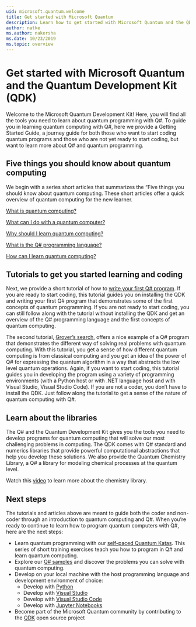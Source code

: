 ```yaml
---
uid: microsoft.quantum.welcome
title: Get started with Microsoft Quantum
description: Learn how to get started with Microsoft Quantum and the QDK. 
author: natke
ms.author: nakersha
ms.date: 10/23/2019
ms.topic: overview
---
```


# Get started with Microsoft Quantum and the Quantum Development Kit (QDK)

Welcome to the Microsoft Quantum Development Kit!  Here, you will find all the tools you need to learn about quantum programming with Q#.  To guide you in learning quantum computing with Q#, here we provide a Getting Started Guide, a journey guide for both those who want to start coding quantum programs and those who are not yet ready to start coding, but want to learn more about Q# and quantum programming.

## Five things you should know about quantum computing

We begin with a series short articles that summarizes the “Five things you should know about quantum computing.  These short articles offer a quick overview of quantum computing for the new learner.  

[What is quantum computing?](xref:microsoft.quantum.overview.what)

[What can I do with a quantum computer?](xref:microsoft.quantum.overview.computers)

[Why should I learn quantum computing?](xref:microsoft.quantum.overview.why)

[What is the Q# programming language?](xref:microsoft.quantum.overview.qsharp)

[How can I learn quantum computing?](xref:microsoft.quantum.overview.learn)

## Tutorials to get you started learning and coding

Next, we provide a short tutorial of how to [write your first Q# program](xref:microsoft.quantum.write-program). If you are ready to start coding, this tutorial guides you on installing the QDK and writing your first Q# program that demonstrates some of the first concepts of quantum programming. If you are not ready to start coding, you can still follow along with the tutorial without installing the QDK and get an overview of the Q# programming language and the first concepts of quantum computing.

The second tutorial, [Grover’s search](xref:microsoft.quantum.quickstarts.search), offers a nice example of a Q# program that demonstrates the different way of solving real problems with quantum computing.  With this tutorial, you get a sense of how different quantum computing is from classical computing and you get an idea of the power of Q# for expressing the quantum algorithm in a way that abstracts the low level quantum operations.  Again, if you want to start coding, this tutorial guides you in developing the program using a variety of programming environments (with a Python host or with .NET language host and with Visual Studio, Visual Studio Code).  If you are not a coder, you don’t have to install the QDK.  Just follow along the tutorial to get a sense of the nature of quantum computing with Q#.  

## Learn about the libraries

The Q# and the Quantum Development Kit gives you the tools you need to develop programs for quantum computing that will solve our most challenging problems in computing. The QDK comes with Q# standard and numerics libraries that provide powerful computational abstractions that help you develop these solutions. We also provide the Quantum Chemistry Library, a Q# a library for modeling chemical processes at the quantum level.

Watch this [video](https://www.microsoft.com/en-us/videoplayer/embed/RE2JOJf) to learn more about the chemistry library.

## Next steps

The tutorials and articles above are meant to guide both the coder and non-coder through an introduction to quantum computing and Q#.  When you’re ready to continue to learn how to program quantum computers with Q#, here are the next steps:

* Learn quantum programming with our [self-paced Quantum Katas](https://aka.ms/try-quantum-katas). This series of short training exercises teach you how to program in Q# and learn quantum computing.  
* Explore our [Q# samples](https://docs.microsoft.com/en-us/samples/browse/?languages=qsharp) and discover the problems you can solve with quantum computing.
* Develop on your local machine with the host programming language and development environment of choice:
  * Develop with [Python](xref:microsoft.quantum.install#develop-with-python)
  * Develop with [Visual Studio](xref:microsoft.quantum.install#develop-with-c-on-windows-using-visual-studio)
  * Develop with [Visual Studio Code](xref:microsoft.quantum.install#develop-with-c-using-vs-code)
  * Develop with [Jupyter Notebooks](xref:microsoft.quantum.install#develop-with-jupyter-notebooks)
* Become part of the Microsoft Quantum community by contributing to the [QDK](xref:microsoft.quantum.contributing) open source project
